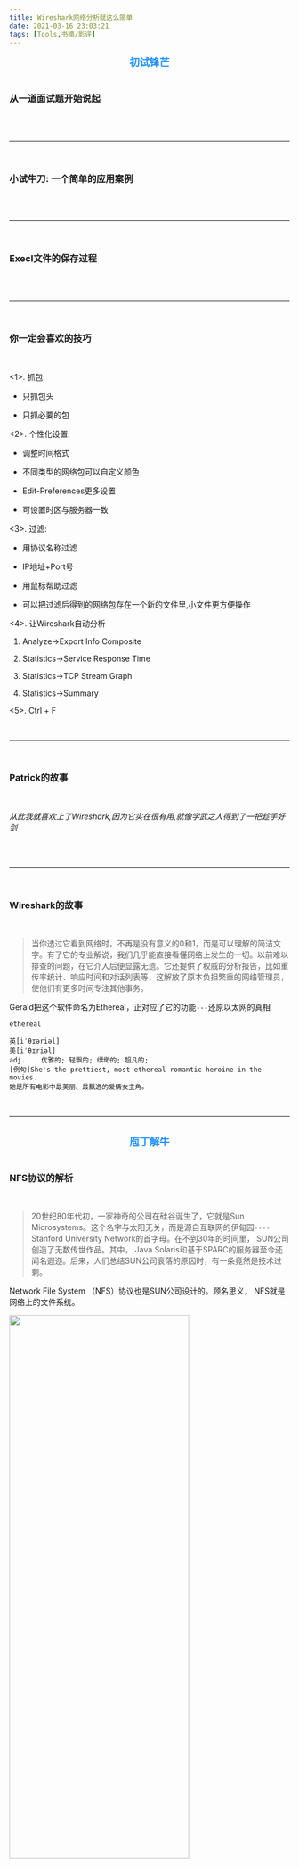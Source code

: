 ```yaml
---
title: Wireshark网络分析就这么简单
date: 2021-03-16 23:03:21
tags: [Tools,书摘/影评]
---
```




<div align='center' ><font size='4' color="#1E90FF"><b>初试锋芒</b></font></div>


<br>

### 从一道面试题开始说起


<br>



<br>


---

<br>

### 小试牛刀: 一个简单的应用案例


<br>


<br>


---

<br>

### Execl文件的保存过程


<br>


<br>


---

<br>

### 你一定会喜欢的技巧


<br>


<1>. 抓包:

- 只抓包头

- 只抓必要的包


<2>. 个性化设置:

- 调整时间格式

- 不同类型的网络包可以自定义颜色

- Edit-Preferences更多设置

- 可设置时区与服务器一致

<3>. 过滤:

- 用协议名称过滤

- IP地址+Port号

- 用鼠标帮助过滤

- 可以把过滤后得到的网络包存在一个新的文件里,小文件更方便操作

<4>. 让Wireshark自动分析

1. Analyze->Export Info Composite

2. Statistics->Service Response Time

3. Statistics->TCP Stream Graph

4. Statistics->Summary


<5>. Ctrl + F





<br>


---

<br>

### Patrick的故事


<br>

*从此我就喜欢上了Wireshark,因为它实在很有用,就像学武之人得到了一把趁手好剑*


<br>



<br>


---

<br>

### Wireshark的故事


<br>


> 当你透过它看到网络时，不再是没有意义的0和1，而是可以理解的简洁文字。有了它的专业解说，我们几乎能直接看懂网络上发生的一切。以前难以排查的问题，在它介入后便显露无遗。它还提供了权威的分析报告，比如重传率统计、响应时间和对话列表等，这解放了原本负担繁重的网络管理员，使他们有更多时间专注其他事务。

Gerald把这个软件命名为Ethereal，正对应了它的功能`---`还原以太网的真相


```
ethereal	

英[iˈθɪəriəl]
美[iˈθɪriəl]
adj.	优雅的; 轻飘的; 缥缈的; 超凡的;
[例句]She's the prettiest, most ethereal romantic heroine in the movies.
她是所有电影中最美丽、最飘逸的爱情女主角。

```

<br>


---


<br>


<div align='center' ><font size='4' color="#1E90FF"><b>庖丁解牛</b></font></div>


<br>




### NFS协议的解析


<br>


> 20世纪80年代初，一家神奇的公司在硅谷诞生了，它就是Sun Microsystems。这个名字与太阳无关，而是源自互联网的伊甸园`----`Stanford University Network的首字母。在不到30年的时间里， SUN公司创造了无数传世作品。其中， Java.Solaris和基于SPARC的服务器至今还闻名遐迩。后来，人们总结SUN公司衰落的原因时，有一条竟然是技术过剩。

Network File System （NFS）协议也是SUN公司设计的。顾名思义， NFS就是网络上的文件系统。

<img src="Wireshark网络分析就这么简单/0.png" width = 80% height = 50% />


<br>

portmap的功能是维护一张进程与端口号的对应关系表,而它自己的端口号11是众所周知的


<br>



[rpcinfo命令](https://linux265.com/course/linux-command-rpcinfo.html)



[telnet命令](https://www.linux265.com/course/linux-command-telnet.html)


<img src="Wireshark网络分析就这么简单/1.png" width = 80% height = 50% />


<br>


---

<br>

### 从Wireshark看网络分层


<br>


传输层: 虽然名曰"传输层",但它并不是把网络包从一个设备传到另一个,而只是对传输行为进行控制. 真正负责设备间传输的是下面两层(即网络层和数据链路层)


<br>


分工(分层)会带来很多好处,因为每个人都可以专注自己擅长的领域,更好的服务他人.


<br>


网络对包的大小是有限制的,其最大值称为MTU,即"最大传输单元".


<br>

知道自己的MTU容易,但对方的MTU如何获得? 在TCP建立连接(三次握手)时,双方都会把自己的MSS(Maxinum Segment Size)告诉对方. MSS加上TCP头和IP头的长度,就得到MTU了.

如MSS是8960,那MTU就是 $$8960+20(TCP头)+20(IP头)=9000$$.

如果MSS是1460,那MTU就是 $$1460+20(TCP头)+20(IP头)=1500$$.


<br>


发包的大小是由MTU较小的一方决定的

<br>


---

<br>

### TCP的连接启蒙


<br>



[nslookup命令](https://linux265.com/course/linux-command-nslookup.html)


<br>

> 为什么要用三个包来建立连接呢，用两个不可以吗？其实也是可以的，但不够可靠。我们可以设想一个情况来说明这个问题：某个网络有多条路径，客户端请求建立连接的第一个包跑到一条延迟严重的路径上了，所以迟迟没有到达服务器。因此，客户端只能当作这个请求丢失了,不得不再请求一次。由于第二个请求走了正确的路径，所以很快完成工作并关闭了连接。对于客户端来说，事情似乎已经结束了。没想到它的第一个请求经过跋山涉水，还是到达了服务器。 服务器并不知道这是一个旧的无效请求，所以按照惯例回复了。假如TCP只要求两次握手，**服务器上就这样建立了一个无效连接**。而在三次握手的机制下，客户端收到服务器的回复时，知道这个连接不是它想要的，所以就发了一个拒绝包.服务器收到这个包后,也放弃这个连接.




<br>

其实用四次挥手来断开连接也不完全可靠,但世界上不存在100%可靠的通信机制.


[两军问题与拜占庭将军问题](https://www.cnblogs.com/charlesblc/p/6271472.html)


<br>


---

<br>

### 快递员的工作策略 `----` TCP窗口


<br>


> TCP显然不用电瓶车送包，但它也有“往返”的需要。因为发包之后并不知道对方能否收到，要一直等到确认包到达，这样就花费了一个往返时间。假如每发一个包就停下来等确认，一个往返时间里就只能传一个包，这样的传输效率太低了。最快的方式应该是一口气把所有包发出去，然后一起确认。但现实中也存在一些限制：接收方的缓存（接收窗口）可能一下子接受不了这么多数据；网络的带宽也不一定足够大，一口气发太多会导致丢包事故。所以，发送方要知道接收方的接收窗口和网络这两个限制因素中哪一个更严格，然后在其限制范围内尽可能多发包。这个一口气能发送的数据量就是传说中的TCP发送窗口。 <br>
发送窗口对性能的影响有多大？在相同的往返时间里，右边比左边多发了两倍的数据量。而在真实环境中，发送窗口常常可以达到数十个MSS.


<br>


<1>. (如图)每个包的TCP层都含有"windows size:"(也就是win=)的信息. 这个值表示发送窗口的大小吗?


很多人会把接收窗口误认为发送窗口. `Windows Size`其实不是发送窗口,而是在向对方声明自己的接收窗口.  

滑动窗口机制,说的就是这两个窗口的关系


<2>. 我如何在包里看出发送窗口的大小呢?

很遗憾,没有简单办法,有时候甚至完全没有办法.


<3>. 发送窗口和MSS有什么关系?



<4> .发送方在一个窗口里发出n个包,是不是就能收到n个确认包?


<5>. 经常听说"TCP Window Scale"这个概念,它究竟和接收窗口有和关系?


<br>


---

<br>

### **重传的讲究**


<br>

前文说到,发送方的发送窗口是受接收方的接收窗口和网络影响的,**其中限制得更严的因素就起决定作用.** 接收窗口的影响方式非常简单,只要在包里用"Win="告知发送方就可以了. 而网络的影响方式非常复杂,这篇来专门介绍.

<br>

能导致网络拥塞的数据量称为*拥塞点*


*慢启动过程*

*拥塞避免*

*超时重传*

*RTO*

*重复确认(Dup Ack)*

*快速重传*

*快速恢复*

*NewReno*

<br>


"本文的信息量有点大，你也许需要一些时间来消化它。有些部分一时理解不了也无妨，即便只记住本文导出的几个结论，在工作中也是很有用的:"

- 没有拥塞时，发送窗口越大，性能越好。所以在带宽没有限制的条件下，应该尽量增大接收窗口，比如启用Scale Option （Windows上可参考KB224829）.

- 如果经常发生拥塞，那限制发送窗口反而能提高性能，因为即便万分之一的重传对性能的影响都很大。在很多操作系统上可以通过限制接收窗口的方法来减小发送窗口， Windows上同样可以参考KB 224829

- 超时重传对性能影响最大，因为它有一段时间（RTO）没有传输任何数据,而且拥塞窗口会被设成1个MSS，所以要尽量避免超时重传。

- 快速重传对性能影响小一些，因为它没有等待时间，而且拥塞窗口减小的幅度没那么大。


- SACK和NewReno有利于提高重传效率，提高传输性能。

- 丢包对极小文件的影响比大文件严重。因为读写一个小文件需要的包数很少，所以丢包时往往凑不满3个Dup Ack，只能等待超时重传了。而大文件有较大可能触发快速重传。下面的实验显示了同样的丢包率对大小文件的不同影响：图11中的test是包含很多小文件的目录，而图12的hi是一个大文件。发生丢包时前者耗时增加了7倍多，而后者只增加了不到4倍。




<br>


---

<br>

### 延迟确认与Nagle算法


<br>


这种方式其实是很低效的,因为一个包的TCP头和IP头至少就40字节,而携带的数据却只有一个字符.这就像快递员开着大货车去送一个小包裹一样浪费.


延迟确认并没有直接提高性能,它只是减少了部分确认包,减轻了网络负担.

和延迟确认一样,Nagle也没有直接提高性能,启用它的作用只是提高传输效率,减轻网络负担.


<br>


---

<br>

### 百家争鸣


<br>



*慢启动算法*

*拥塞避免算法*


Westwood: 在经常发生非拥塞性丢包的环境中(比如无线网络),Westwood最能体现出气优势


Vegas: 独辟蹊径,通过监控网络状态来调整发包速度,从而实现真正的"拥塞避免"


> 与别的算法相比， Vegas就像一位敏感、稳重、谦让的君子。我们可以想象当环境中所有发送方都使用Vegas时，总体传输情况是更稳定、更高效的，因为几乎没有丢包会发生。而当环境中存在Vegas和其他算法时，使用Vegas的发送方可能是性能最差的，因为它最早探测到网络繁忙，然后主动降低了自己的传输速度。这一让步可能就释放了网络的压力，从而避免其他发送方遭遇丢包。这个情况有点像开车，如果路上每位司机的车品都很好，谦让守规矩，则整体交通状况良好；而如果一位车品很好的司机跟一群车品很差的司机一起开车，则可能被频繁加塞，最后成了开得最慢的一个。



<br>


---

<br>

### 简单的代价 `----` UDP


<br>

<1>. **UDP不像TCP一样在乎双方MTU的大小。** 它拿到应用层的数据之后，直接打上UDP头就交给下一层了。那么超过MTU的时候怎么办？在这种情况下，发送方的网络层负责分片，接收方收到分片后再组装起来，这个过程会消耗资源，降低性能。一个32 KB的写操作，可能会根据发送方的MTU被切成23个分片。

<2>. UDP没有重传机制，所以丢包由应用层来处理。如某个写操作需要6个包完成。**当基于UDP的写操作中有一个包丢失时，客户端不得不重传整个写操作（6个包）。相比之下，基于TCP的写操作就好很多，只要重传丢失的那1个包即可。**

<3>. **分片机制存在弱点，会成为黑客的攻击目标。** 接收方之所以知道什么时候该把分片组装起来，是因为每个包里都有“More fragments”的flag. 1表示后续还有分片， 0则表示这是最后一个分片，可以组装了。如果黑客持续快速地发送flag为1的UDP包，接收方一直无法把这些包组装起来，就有可能耗尽内存。 


<br>


---

<br>

### 剖析CIFS协议


<br>

"前文介绍过一个文件共享协议，即Sun设计的NFS。理论上NFS可以应用在任何操作系统上，但因为历史原因，现实中只在Linux/UNIX上流行。那Windows上一般使用什么共享协议呢？它就是微软维护的SMB协议，也叫Common InternetFile System （CIFS）. CIFS协议有三版本： SMB， SMB2和SMB3， 目前SMB和SMB2比较普遍。"


<br>


---

<br>

### 网络江湖


<br>


Linux和Windows上的共享协议之争

NFS vs CIFS




<br>


---

<br>

### DNS小科普


<br>


- A (Address）记录: 从域名解析到IP地址。


- PTR记录：与A记录的功能相反，它能从IP地址解析到域名。PTR有什么作用呢？比如IT部门发现最近公司里的机器10.32.106.47和YouTube 之间数据流量很大，用nslookup一查PTR记录就知道原来是阿满在上班时间偷看视频了

- SRV记录：Windows的域管理员要特别关心SRV记录，因为它指向域里的资源。比如我想知道我们公司的域nas.com里有哪些DC，只要随便在一台电脑上查询＿ldap._tcp.dc._msdcs.nas.com这个SRV记录就可以了。如果你也想查贵司的DC，请把nas.com改成正确域名即可。

- CNAME记录：又称为Alias记录，就是别名的意思。比如我的服务器 10.32.106.73同时提供网页（www）、邮件（mail）和地图（map）服务。那直接把10.32.106.73配给mail和map可以吗？当然是可以的，但如果某天 要改变这个IP地址，就不得不在DNS上修改www、mail和map这3项记录了。 而在使用别名的情况下，只要修改www一项的IP就行了，mail和map都没有必要改动。**别名的使用节省了管理时间，站长们应该会喜欢这个功能。**






<br>

- 递归查询

- 迭代查询

<br>

**DNS的缺点:**

- 就像雕牌洗衣粉被周佳牌模仿一样，DNS上也存在山寨域名。比如招商银行 的域名是www.cmbchina.com，但是www.cmbchina.com.cn和www.cmbchina.cn 却不一定属于招行。如果这两个域名被指向外表和招行一样的钓鱼网站，就可能会骗到部分用户的银行账号和密码。

- 如果DNS服务器被恶意修改也是很危险的事情。比如登录招行网站时虽然 用了正确域名www.cmbchina.com，但由于DNS服务器是黑客控制的，很可能解析到一个钓鱼网站的IP

- 即便是配了正规的DNS服务器，也是有可能中招的。比如正规的DNS服务器遭遇**缓冲投毒**- 之后，也会变得不可信。 

- NS除了能用来欺骗，还能当做攻击性武器。著名的*DNS放大攻击*就很让人头疼。利用这个放大效应,黑客只要控制少量电脑就能把一个大网站拖垮了.



<br>


---

<br>

### 一个古老的协议 `----` FTP


<br>

FTP是用明文传输的,如果对安全要求非常高,就不能采用这种方式


主动模式与被动模式


<br>


---

<br>

### 上网的学问 ---- HTTP


<br>


<blockquote class="twitter-tweet"><p lang="en" dir="ltr">This is for everyone <a href="https://twitter.com/hashtag/london2012?src=hash&amp;ref_src=twsrc%5Etfw">#london2012</a> <a href="https://twitter.com/hashtag/oneweb?src=hash&amp;ref_src=twsrc%5Etfw">#oneweb</a> <a href="https://twitter.com/hashtag/openingceremony?src=hash&amp;ref_src=twsrc%5Etfw">#openingceremony</a> <a href="https://twitter.com/webfoundation?ref_src=twsrc%5Etfw">@webfoundation</a> <a href="https://twitter.com/w3c?ref_src=twsrc%5Etfw">@w3c</a></p>&mdash; Tim Berners-Lee (@timberners_lee) <a href="https://twitter.com/timberners_lee/status/228960085672599552?ref_src=twsrc%5Etfw">July 27, 2012</a></blockquote> <script async src="https://platform.twitter.com/widgets.js" charset="utf-8"></script>

<img src="Wireshark网络分析就这么简单/2.png" width = 80% height = 50% />

[This is for everyone](https://twitter.com/timberners_lee/status/228960085672599552?s=20)


英国人不但借此传播了开放和分享的互联网精神，也展示了其在IT历史上的地位`----`从奠定现代计算机基础的 **Alan Turing**，到发明分组交换的 **Donald Davies**，再到万维网之父 **Tim Berners—Lee**，每一个重大环节都有英国人的参与。

Tim所实现的HTTP便是我们今天浏览网页所用的网络协议。他当年建立的网站至今还能访问，域名为http：/info.crm.ch，虽然这个页面已经更新过，但我们还可以在http//www3.org/Histor/1992110—ypertexthypertext/wwW/News/9201.html看到当年的内容。


<br>


解密https的包:

Edit->Preferences->Protocl->SSL->RSA key list.


解密所用的密钥只能在服务器端导出


<br>


---

<br>

### 无懈可击的Kerberos


<br>

'在古希腊神话中，冥界的大门由一头烈犬看守。此犬长有三个头，兢兢业业地守在冥河边，从没有灵魂能在它醒着的时候逃离。这头烈犬就是Kerberos，安全守卫的象征。古希腊人下葬时要放好蜜饼，就是为了讨好它。现代游戏里也有它的英姿，比如《英雄无敌》里以一敌多的地狱烈犬。

这篇要介绍的身份认证协议也叫Kerberos，它有着非常广泛的应用，比如Windows域环境的身份认证就会用到它。我们用域账号登录电脑，就在不知不觉间完成了一次Kerberos认证过程。

Kerberos的认证结果是双向的`----`当账号A访问资源B时，不但B要确保A并非冒充，而且A也要查明B不是假货。我们一般只知道前者，比如前文提到的CIFS服务器就要在Session Setup中对造访者验明正身。后者则很少被提及，因为人们一般不会怀疑自己要访问的资源是假的。其实后者还是很有必要的，举一个例子：如果你老板伪造了一台网络打印机，但是你没法确认它的真假，就可能把求职信打到他办公室里去，然后就真的得出去求职了。西游记中其实也出现需要相互认证的场景，比如如来佛祖要认出假冒的访问者六耳猕猴，唐僧师徒也要识别山寨的“资源”小雷音寺。

双向认证的方式不止一种，最简单的做法是互报密码。这个过程就像电影中用暗号接头。A说： “江南风光好”， B说： “遍地红花开”。如果双方都核对无误，就可以激动地握手“同志，我可找到你了！”假如其中一方报错暗号，则接头失败。这种方式的弊端很多，最大的问题是不方便管理。比如在一个数百名员工共享几百台机器的环境中，当新加入一名员工时，就得在几百台机器上更新账号信息。相信没有管理员能忍受这样的环境。'

<br>


---

<br>

### TCP/IP的故事


<br>


一开始这两个协议并没有分层,而是合在一起

<img src="Wireshark网络分析就这么简单/3.png" width = 80% height = 50% />

> TCP/IP的设计非常成功。30年来，底层的带宽、延时，还有介质都发生了翻天覆地的变化，顶层也多了不少应用，但TCP/IP却安如泰山。它不但战胜了国际标准化组织的OSI七层模型，而且目前还看不到被其他方案取代的可能。*第一代从事TCP/IP工作的工程师，到了退休年龄也在做着朝阳产业。*<br>
令人费解的是，现在的大学课程还在介绍[OSI七层模型](https://dashen.tech/2017/02/17/%E6%88%91%E7%90%86%E8%A7%A3%E7%9A%84OSI%E7%BD%91%E7%BB%9C%E6%A8%A1%E5%9E%8B%E5%92%8CTCP-IP%E5%8D%8F%E8%AE%AE%E6%97%8F/)。因为OSI模型的层数太多，很多学生根本理解不了，甚至连顺序都记不住。于是老师们就用“All People Seem To Need Data Processing”来帮助记忆，因为这7个单词的首字母和OSI模型每一层的首字母是一样的。大学的应试教育由此可见一斑。


<br>


'到今天,OSI模型几乎名存实亡了,它对我们的影响只停留在还没来得及更新的教科书上'

<br>

*可能是唯一篇无关技术的RFC:*

<br>

[rfc2468 -I REMEMBER IANA](https://tools.ietf.org/html/rfc2468)


<br>

---

<br>




<div align='center' ><font size='4' color="#1E90FF"><b>举重若轻</b></font></div>



<br>

### "一小时内给你答复"


<br>

NAT(Network Address Translation)


Life is tough,but Wireshark makes it easy.

<br>


---

<br>

### 午夜铃声


<br>


乱序导致了重传,从而影响了性能


真的和探案一样...

<br>


---

<br>

### 深藏功与名


<br>


一般存储设备都是读比写快


<br>


一般存储端的带宽大，客户端的带宽小。读文件时数据从大带宽进入小带宽，就如同大河水流入小河，有可能会溢出（表现在网络上就是拥塞）而导致性能问题。写文件时方向相反，所以拥塞概率低，性能就会好一些




<br>

---

<br>

### 棋逢对手


<br>


<img src="Wireshark网络分析就这么简单/4.png" width = 80% height = 50% />


[NFS网络锁管理器（NLM）](http://blog.chinaunix.net/uid-796091-id-3232239.html)

<br>


---

<br>

### 学无止境


<br>



`➜  ~ tshark -h:`

```shell
TShark (Wireshark) 2.4.3 (v2.4.3-0-g368ba1e)
Dump and analyze network traffic.
See https://www.wireshark.org for more information.

Usage: tshark [options] ...

Capture interface:
  -i <interface>           name or idx of interface (def: first non-loopback)
  -f <capture filter>      packet filter in libpcap filter syntax
  -s <snaplen>             packet snapshot length (def: appropriate maximum)
  -p                       don't capture in promiscuous mode
  -I                       capture in monitor mode, if available
  -B <buffer size>         size of kernel buffer (def: 2MB)
  -y <link type>           link layer type (def: first appropriate)
  -D                       print list of interfaces and exit
  -L                       print list of link-layer types of iface and exit

Capture stop conditions:
  -c <packet count>        stop after n packets (def: infinite)
  -a <autostop cond.> ...  duration:NUM - stop after NUM seconds
                           filesize:NUM - stop this file after NUM KB
                              files:NUM - stop after NUM files
Capture output:
  -b <ringbuffer opt.> ... duration:NUM - switch to next file after NUM secs
                           filesize:NUM - switch to next file after NUM KB
                              files:NUM - ringbuffer: replace after NUM files
Input file:
  -r <infile>              set the filename to read from (- to read from stdin)

Processing:
  -2                       perform a two-pass analysis
  -M <packet count>        perform session auto reset
  -R <read filter>         packet Read filter in Wireshark display filter syntax
                           (requires -2)
  -Y <display filter>      packet displaY filter in Wireshark display filter
                           syntax
  -n                       disable all name resolutions (def: all enabled)
  -N <name resolve flags>  enable specific name resolution(s): "mnNtCd"
  -d <layer_type>==<selector>,<decode_as_protocol> ...
                           "Decode As", see the man page for details
                           Example: tcp.port==8888,http
  -H <hosts file>          read a list of entries from a hosts file, which will
                           then be written to a capture file. (Implies -W n)
  --enable-protocol <proto_name>
                           enable dissection of proto_name
  --disable-protocol <proto_name>
                           disable dissection of proto_name
  --enable-heuristic <short_name>
                           enable dissection of heuristic protocol
  --disable-heuristic <short_name>
                           disable dissection of heuristic protocol
Output:
  -w <outfile|->           write packets to a pcap-format file named "outfile"
                           (or to the standard output for "-")
  -C <config profile>      start with specified configuration profile
  -F <output file type>    set the output file type, default is pcapng
                           an empty "-F" option will list the file types
  -V                       add output of packet tree        (Packet Details)
  -O <protocols>           Only show packet details of these protocols, comma
                           separated
  -P                       print packet summary even when writing to a file
  -S <separator>           the line separator to print between packets
  -x                       add output of hex and ASCII dump (Packet Bytes)
  -T pdml|ps|psml|json|jsonraw|ek|tabs|text|fields|?
                           format of text output (def: text)
  -j <protocolfilter>      protocols layers filter if -T ek|pdml|json selected
                           (e.g. "ip ip.flags text", filter does not expand child
                           nodes, unless child is specified also in the filter)
  -J <protocolfilter>      top level protocol filter if -T ek|pdml|json selected
                           (e.g. "http tcp", filter which expands all child nodes)
  -e <field>               field to print if -Tfields selected (e.g. tcp.port,
                           _ws.col.Info)
                           this option can be repeated to print multiple fields
  -E<fieldsoption>=<value> set options for output when -Tfields selected:
     bom=y|n               print a UTF-8 BOM
     header=y|n            switch headers on and off
     separator=/t|/s|<char> select tab, space, printable character as separator
     occurrence=f|l|a      print first, last or all occurrences of each field
     aggregator=,|/s|<char> select comma, space, printable character as
                           aggregator
     quote=d|s|n           select double, single, no quotes for values
  -t a|ad|d|dd|e|r|u|ud|?  output format of time stamps (def: r: rel. to first)
  -u s|hms                 output format of seconds (def: s: seconds)
  -l                       flush standard output after each packet
  -q                       be more quiet on stdout (e.g. when using statistics)
  -Q                       only log true errors to stderr (quieter than -q)
  -g                       enable group read access on the output file(s)
  -W n                     Save extra information in the file, if supported.
                           n = write network address resolution information
  -X <key>:<value>         eXtension options, see the man page for details
  -U tap_name              PDUs export mode, see the man page for details
  -z <statistics>          various statistics, see the man page for details
  --capture-comment <comment>
                           add a capture comment to the newly created
                           output file (only for pcapng)
  --export-objects <protocol>,<destdir> save exported objects for a protocol to
                           a directory named "destdir"

Miscellaneous:
  -h                       display this help and exit
  -v                       display version info and exit
  -o <name>:<value> ...    override preference setting
  -K <keytab>              keytab file to use for kerberos decryption
  -G [report]              dump one of several available reports and exit
                           default report="fields"
                           use "-G help" for more help
```


<br>

---

<br>

### 一个技术男的自白


<br>


> 关于技术,当下的热点是*Full Stack Engineer*,翻译过来就是全栈工程师.我的理解就是从前端到后端,从软件到硬件都懂的通才.其实在全栈的概念出现之前,关于技术广度和深度的讨论就从来没有停止过. 在时间有限的情况下,究竟是应该扩展广度,各种技术都去涉猎,还是把所有精力都投入在一门技术上呢? 我个人更倾向于后者,因为当某项技术学到了较深的程度后,眼界就不样了, 再学其他的技术也容易达到类似境界. .. 假如一个人连最擅长的技术都浅尝辄止,那学习其他技术也会停留在表面上. .. 技术深度和广度的关系,就像登山时的高度和视野．假如你爬到半山腰就停下来眺望,就只能看到一半的视野；但如果埋头爬到山顶,一抬头便是无边的风风景

<br>



---

<br>




[私有笔记](https://note.youdao.com/web/#/file/WEBbf11ef0182d2f5ad5923fd69b966f167/note/WEB4af0158641db1a02eb2c4e8d6648d855/)